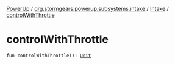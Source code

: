[PowerUp](../../index.md) / [org.stormgears.powerup.subsystems.intake](../index.md) / [Intake](index.md) / [controlWithThrottle](./control-with-throttle.md)

# controlWithThrottle

`fun controlWithThrottle(): `[`Unit`](https://kotlinlang.org/api/latest/jvm/stdlib/kotlin/-unit/index.html)